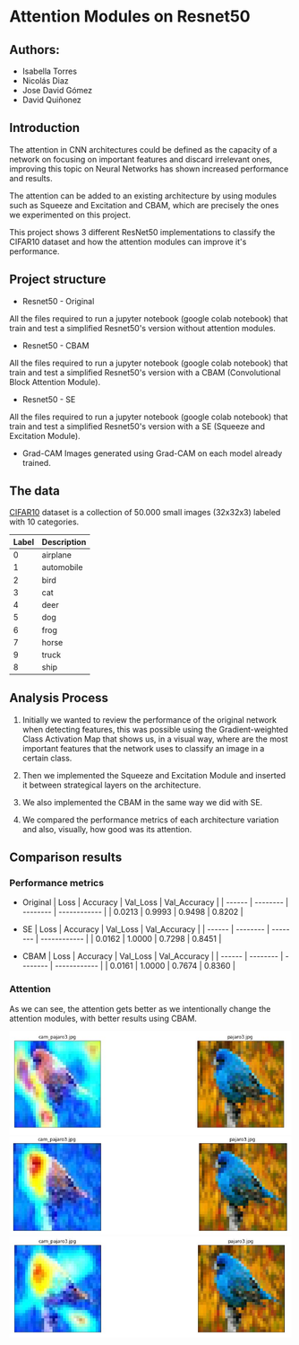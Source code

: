 # Attention Modules on Resnet50

## Authors:

- Isabella Torres
- Nicolás Diaz
- Jose David Gómez
- David Quiñonez

## Introduction

The attention in CNN architectures could be defined as the capacity of a network on focusing on important features and discard irrelevant ones, improving this topic on Neural Networks has shown increased performance and results.

The attention can be added to an existing architecture by using modules such as Squeeze and Excitation and CBAM, which are precisely the ones we experimented on this project.

This project shows 3 different ResNet50 implementations to classify the CIFAR10 dataset and how the attention modules can improve it's performance.

## Project structure

- Resnet50 - Original

All the files required to run a jupyter notebook (google colab notebook) that train and test a simplified Resnet50's version without attention modules.

- Resnet50 - CBAM

All the files required to run a jupyter notebook (google colab notebook) that train and test a simplified Resnet50's version with a CBAM (Convolutional Block Attention Module).

- Resnet50 - SE

All the files required to run a jupyter notebook (google colab notebook) that train and test a simplified Resnet50's version with a SE (Squeeze and Excitation Module).

- Grad-CAM
  Images generated using Grad-CAM on each model already trained.

## The data

[CIFAR10](https://keras.io/api/datasets/cifar10/) dataset is a collection of 50.000 small images (32x32x3) labeled with 10 categories.

| Label | Description |
| ----- | ----------- |
| 0     | airplane    |
| 1     | automobile  |
| 2     | bird        |
| 3     | cat         |
| 4     | deer        |
| 5     | dog         |
| 6     | frog        |
| 7     | horse       |
| 9     | truck       |
| 8     | ship        |

## Analysis Process

1. Initially we wanted to review the performance of the original network when detecting features, this was possible using the Gradient-weighted Class Activation Map that shows us, in a visual way, where are the most important features that the network uses to classify an image in a certain class.

2. Then we implemented the Squeeze and Excitation Module and inserted it between strategical layers on the architecture.

3. We also implemented the CBAM in the same way we did with SE.

4. We compared the performance metrics of each architecture variation and also, visually, how good was its attention.

## Comparison results

### Performance metrics

- Original
  | Loss | Accuracy | Val_Loss | Val_Accuracy |
  | ------ | -------- | -------- | ------------ |
  | 0.0213 | 0.9993 | 0.9498 | 0.8202 |

- SE
  | Loss | Accuracy | Val_Loss | Val_Accuracy |
  | ------ | -------- | -------- | ------------ |
  | 0.0162 | 1.0000 | 0.7298 | 0.8451 |

- CBAM
  | Loss | Accuracy | Val_Loss | Val_Accuracy |
  | ------ | -------- | -------- | ------------ |
  | 0.0161 | 1.0000 | 0.7674 | 0.8360 |

### Attention

As we can see, the attention gets better as we intentionally change the attention modules, with better results using CBAM.

<img src="https://github.com/Dalejan/Resnet50_Attention/blob/master/Resnet50_Original/ori.jpg">
<img src="https://github.com/Dalejan/Resnet50_Attention/blob/master/Resnet50_CBAM/cbam.jpg">
<img src="https://github.com/Dalejan/Resnet50_Attention/blob/master/Resnet50_SE/se.jpg">
